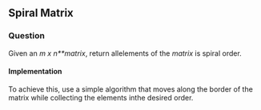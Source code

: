 ## Spiral Matrix 


### Question 

Given an *m x n**matrix*, return allelements of the *matrix* is spiral order.

#### Implementation 

To achieve this, use a simple algorithm that moves along the border of the matrix while collecting the elements inthe desired order.


